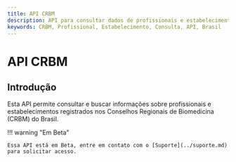 ```yaml
---
title: API CRBM
description: API para consultar dados de profissionais e estabelecimentos no Conselho Regional de Biomedicina (CRBM)
keywords: CRBM, Profissional, Estabelecimento, Consulta, API, Brasil
---
```


# API CRBM

## Introdução

Esta API permite consultar e buscar informações sobre profissionais e estabelecimentos registrados nos Conselhos Regionais de Biomedicina (CRBM) do Brasil.

!!! warning "Em Beta"

    Essa API está em Beta, entre em contato com o [Suporte](../suporte.md) para solicitar acesso.
